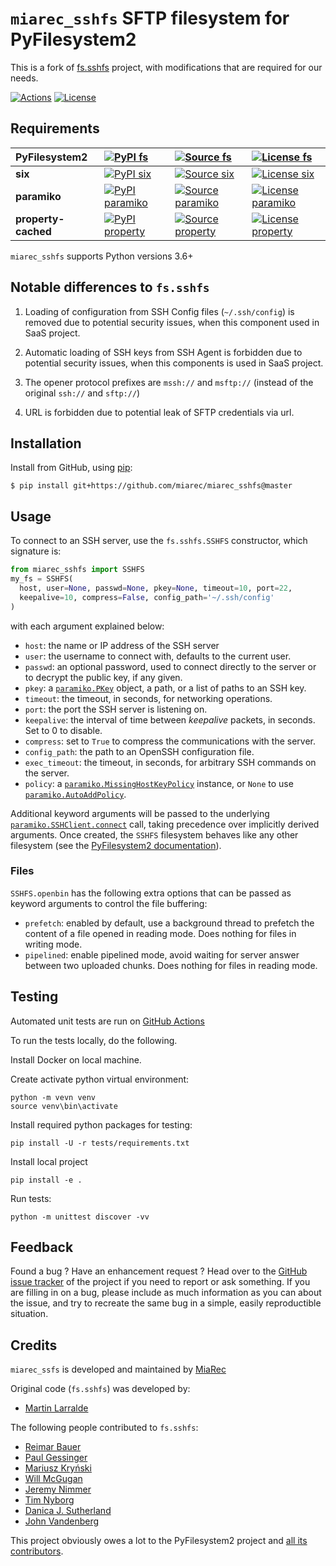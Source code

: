 # `miarec_sshfs` SFTP filesystem for PyFilesystem2

This is a fork of [fs.sshfs](https://github.com/althonos/fs.sshfs) project, with modifications that are required for our needs.

[![Actions](https://img.shields.io/github/actions/workflow/status/miarec/miarec_sshfs/test.yml?branch=master&logo=github&style=flat-square&maxAge=300)](https://github.com/miarec/miarec_sshfs/actions)
[![License](https://img.shields.io/pypi/l/fs.sshfs.svg?logo=gnu&style=flat-square&maxAge=36000)](https://choosealicense.com/licenses/lgpl-2.1/)


## Requirements

| **PyFilesystem2** | [![PyPI fs](https://img.shields.io/pypi/v/fs.svg?maxAge=300&style=flat-square)](https://pypi.python.org/pypi/fs) | [![Source fs](https://img.shields.io/badge/source-GitHub-303030.svg?maxAge=36000&style=flat-square)](https://github.com/PyFilesystem/pyfilesystem2) | [![License fs](https://img.shields.io/pypi/l/fs.svg?maxAge=36000&style=flat-square)](https://choosealicense.com/licenses/mit/) |
|:-|:-|:-|:-|
| **six** | [![PyPI six](https://img.shields.io/pypi/v/six.svg?maxAge=300&style=flat-square)](https://pypi.python.org/pypi/six) | [![Source six]( https://img.shields.io/badge/source-GitHub-303030.svg?maxAge=36000&style=flat-square )]( https://github.com/benjaminp/six) | [![License six](https://img.shields.io/pypi/l/six.svg?maxAge=36000&style=flat-square)](https://choosealicense.com/licenses/mit/) |
| **paramiko** | [![PyPI paramiko](https://img.shields.io/pypi/v/paramiko.svg?maxAge=300&style=flat-square)](https://pypi.python.org/pypi/paramiko) | [![Source paramiko]( https://img.shields.io/badge/source-GitHub-303030.svg?maxAge=36000&style=flat-square )]( https://github.com/paramiko/paramiko) | [![License paramiko](https://img.shields.io/pypi/l/paramiko.svg?maxAge=36000&style=flat-square)](https://choosealicense.com/licenses/lgpl-2.1/) |
| **property-cached** | [![PyPI property](https://img.shields.io/pypi/v/property-cached.svg?maxAge=300&style=flat-square)](https://pypi.python.org/pypi/property-cached) | [![Source property]( https://img.shields.io/badge/source-GitHub-303030.svg?maxAge=36000&style=flat-square )](https://github.com/althonos/property-cached) | [![License property]( https://img.shields.io/pypi/l/property-cached.svg?maxAge=36000&style=flat-square )]( https://choosealicense.com/licenses/bsd-3-clause/) |

`miarec_sshfs` supports Python versions 3.6+ 

## Notable differences to `fs.sshfs`

1. Loading of configuration from SSH Config files (`~/.ssh/config`) is removed due to potential security issues, 
when this component used in SaaS project. 
 
2. Automatic loading of SSH keys from SSH Agent is forbidden due to potential security issues, when this components
is used in SaaS project.
 
3. The opener protocol prefixes are `mssh://` and `msftp://` (instead of the original `ssh://` and `sftp://`)

4. URL is forbidden due to potential leak of SFTP credentials via url.

## Installation

Install from GitHub, using [pip](https://pip.pypa.io/):

```console
$ pip install git+https://github.com/miarec/miarec_sshfs@master
```

## Usage

To connect to an SSH server, use the `fs.sshfs.SSHFS` constructor, which signature is:

```python
from miarec_sshfs import SSHFS
my_fs = SSHFS(
  host, user=None, passwd=None, pkey=None, timeout=10, port=22,
  keepalive=10, compress=False, config_path='~/.ssh/config'
)
```

with each argument explained below:

- `host`: the name or IP address of the SSH server
- `user`: the username to connect with, defaults to the current user.
- `passwd`: an optional password, used to connect directly to the server or
  to decrypt the public key, if any given.
- `pkey`: a [`paramiko.PKey`](http://docs.paramiko.org/en/stable/api/keys.html#paramiko.pkey.PKey)
  object, a path, or a list of paths to an SSH key.
- `timeout`: the timeout, in seconds, for networking operations.
- `port`: the port the SSH server is listening on.
- `keepalive`: the interval of time between *keepalive* packets, in seconds.
  Set to 0 to disable.
- `compress`: set to `True` to compress the communications with the server.
- `config_path`: the path to an OpenSSH configuration file.
- `exec_timeout`: the timeout, in seconds, for arbitrary SSH commands on
  the server.
- `policy`: a
  [`paramiko.MissingHostKeyPolicy`](http://docs.paramiko.org/en/stable/api/client.html#paramiko.client.MissingHostKeyPolicy)
  instance, or `None` to use
  [`paramiko.AutoAddPolicy`](http://docs.paramiko.org/en/stable/api/client.html#paramiko.client.AutoAddPolicy).

Additional keyword arguments will be passed to the underlying
[`paramiko.SSHClient.connect`](http://docs.paramiko.org/en/stable/api/client.html#paramiko.client.SSHClient.connect)
call, taking precedence over implicitly derived arguments. Once created, the `SSHFS` filesystem behaves like any
other filesystem (see the [PyFilesystem2 documentation](https://pyfilesystem2.readthedocs.io)).

### Files

`SSHFS.openbin` has the following extra options that can be passed as
keyword arguments to control the file buffering:

- `prefetch`: enabled by default, use a background thread to prefetch the content
  of a file opened in reading mode. Does nothing for files in writing mode.
- `pipelined`: enable pipelined mode, avoid waiting for server answer between
  two uploaded chunks. Does nothing for files in reading mode.


## Testing

Automated unit tests are run on [GitHub Actions](https://github.com/miarec/miarec_sshfs/actions)

To run the tests locally, do the following.

Install Docker on local machine.

Create activate python virtual environment:

    python -m vevn venv
    source venv\bin\activate

Install required python packages for testing:

    pip install -U -r tests/requirements.txt

Install local project 

    pip install -e .

Run tests:

    python -m unittest discover -vv


## Feedback

Found a bug ? Have an enhancement request ? Head over to the [GitHub
issue tracker](https://github.com/miarec/miarec_sshfs/issues) of the
project if you need to report or ask something. If you are filling in on
a bug, please include as much information as you can about the issue,
and try to recreate the same bug in a simple, easily reproductible
situation.


## Credits

`miarec_ssfs` is developed and maintained by [MiaRec](https://www.miarec.com)

Original code (`fs.sshfs`) was developed by:
- [Martin Larralde](https://github.com/althonos)

The following people contributed to `fs.sshfs`:
- [Reimar Bauer](https://github.com/ReimarBauer)
- [Paul Gessinger](https://github.com/paulgessinger)
- [Mariusz Kryński](https://github.com/mrk-its)
- [Will McGugan](https://github.com/willmcgugan)
- [Jeremy Nimmer](https://github.com/jwnimmer-tri)
- [Tim Nyborg](https://github.com/timnyborg)
- [Danica J. Sutherland](https://github.com/djsutherland)
- [John Vandenberg](https://github.com/jayvdb)

This project obviously owes a lot to the PyFilesystem2 project and
[all its contributors](https://github.com/PyFilesystem/pyfilesystem2/blob/master/CONTRIBUTORS.md).

